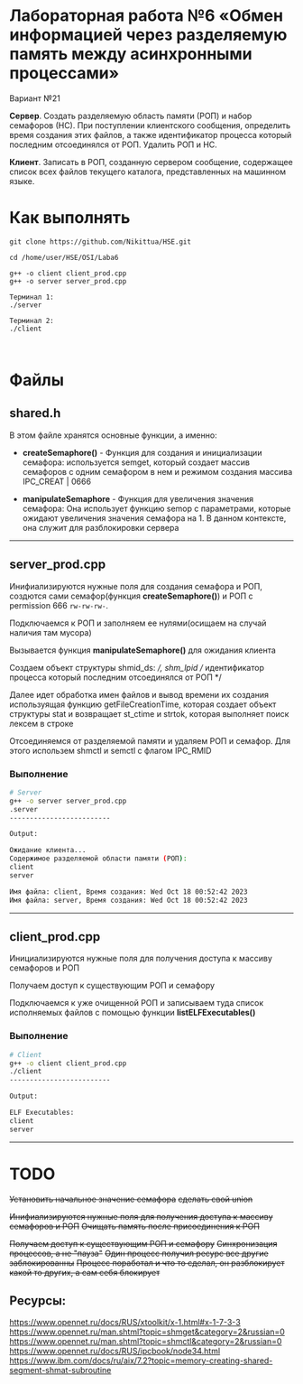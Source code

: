 #  Лабораторная работа №6 «Обмен информацией через разделяемую память между асинхронными процессами»

Вариант №21

**Сервер**. Создать разделяемую область памяти (РОП) и набор семафоров (НС). При 
поступлении клиентского сообщения, определить время создания этих файлов, а также 
идентификатор процесса который последним отсоединялся от РОП. Удалить РОП и НС.

**Клиент**. Записать в РОП, созданную сервером сообщение, содержащее список всех 
файлов текущего каталога, представленных на машинном языке.

# Как выполнять

```
git clone https://github.com/Nikittua/HSE.git

cd /home/user/HSE/OSI/Laba6

g++ -o client client_prod.cpp
g++ -o server server_prod.cpp

Терминал 1:
./server

Терминал 2:
./client



```



# Файлы


## shared.h

В этом файле хранятся основные функции, а именно:

 - __createSemaphore()__ - Функция для создания и инициализации семафора: используется semget, который создает массив семафоров с одним семафором в нем и режимом создания массива IPC_CREAT | 0666

 - __manipulateSemaphore__ - Функция для увеличения значения семафора: Она использует функцию semop с параметрами, которые ожидают увеличения значения семафора на 1. В данном контексте, она служит для разблокировки сервера
----------------------------------------------------------------------


## server_prod.cpp


Инифиализируются нужные поля для создания семафора и РОП, создются сами семафор(функция __createSemaphore()__) и РОП с permission 666 `rw-rw-rw-`. 

Подключаемся к РОП и заполняем ее нулями(осищаем на случай наличия там мусора)

Вызывается функция __manipulateSemaphore()__ для ожидания клиента

Создаем объект структуры shmid_ds: */, shm_lpid  /* идентификатор процесса который последним отсоединялся от РОП */

Далее идет обработка имен файлов и вывод времени их создания используящая функцию getFileCreationTime, которая создает объект структуры stat и возвращает st_ctime и strtok, которая выполняет поиск лексем в строке 

Отсоединяемся от разделяемой памяти и удаляем РОП и семафор. Для этого использем shmctl и semctl с флагом IPC_RMID

### Выполнение
```bash
# Server
g++ -o server server_prod.cpp
.server
-------------------------

Output:

Ожидание клиента...
Содержимое разделяемой области памяти (РОП):
client
server

Имя файла: client, Время создания: Wed Oct 18 00:52:42 2023
Имя файла: server, Время создания: Wed Oct 18 00:52:42 2023

```
----------------------------------------------------------------------


## client_prod.cpp


Инициализируются нужные поля для получения доступа к массиву семафоров и РОП

Получаем доступ к существующим РОП и семафору

Подключаемся к уже очищенной РОП и записываем туда список исполняемых файлов с помощью функции __listELFExecutables()__

### Выполнение
```bash
# Client
g++ -o client client_prod.cpp
./client
-------------------------

Output:

ELF Executables:
client
server

```
----------------------------------------------------------------------

# TODO
~~Установить начальное значение семафора~~
~~сделать свой union~~

~~Инифиализируются нужные поля для получения доступа к массиву семафоров и РОП~~
~~Очищать память после присоединения к РОП~~

~~Получаем доступ к существующим РОП и семафору~~
~~Синхронизация процессов, а не "пауза"~~
~~Один процесс получил ресурс все другие заблокированны~~
~~Процесс поработал и что то сделал, он разблокирует какой то других, а сам себя блокирует~~

## Ресурсы:
https://www.opennet.ru/docs/RUS/xtoolkit/x-1.html#x-1-7-3-3
https://www.opennet.ru/man.shtml?topic=shmget&category=2&russian=0
https://www.opennet.ru/man.shtml?topic=shmctl&category=2&russian=0
https://www.opennet.ru/docs/RUS/ipcbook/node34.html
https://www.ibm.com/docs/ru/aix/7.2?topic=memory-creating-shared-segment-shmat-subroutine






